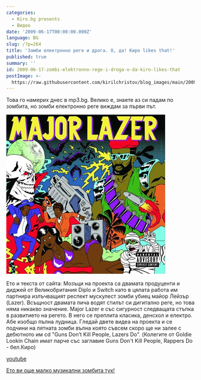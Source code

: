 ```yaml
---
categories:
  - Kiro.bg presents
  - Видео
date: '2009-06-17T00:00:00.000Z'
language: BG
slug: /?p=264
title: 'Зомби електронно реге и дрога. О, да! Киро likes that!'
published: true
summary: ''
id: 2009-06-17-zombi-elektronno-rege-i-droga-o-da-kiro-likes-that
postImage: >-
  https://raw.githubusercontent.com/kirilchristov/blog_images/main/2009/06/major-lazerjpg.jpeg
---
```


Това го намерих днес в mp3.bg. Велико е, знаете аз си падам по зомбита, но зомби електронно реге виждам за първи път.

![major-lazerjpg](https://raw.githubusercontent.com/kirilchristov/blog_images/main/2009/06/major-lazerjpg.jpeg)

Ето и текста от сайта: Мозъци на проекта са двамата продуценти и диджей от Великобритания Diplo и Switch като в цялата работа им партнира излъчващият респект мускулест зомби убиец майор Лейзър (Lazer). Всъщност двамата пича водят стилът си дигитално реге, но това няма никакво значение. Major Lazеr е със сигурност следващата стъпка в развитието на регето. В него се преплита класика, денсхол и електро. Абе изобщо пълна лудница. Гледай двете видеа на проекта и се подчини на лятната зомби вълна която съвсем скоро ще ни залее с дебютното им cd "Guns Don’t Kill People, Lazers Do". (Колегите от Goldie Lookin Chain имат парче със заглавие Guns Don't Kill People, Rappers Do - бел.Киро)

[youtube](https://www.youtube.com/watch?v=poEgbp7S6E8)

[Ето ви още малко музикални зомбита тук!](http://kiro.bg/?p=7)
